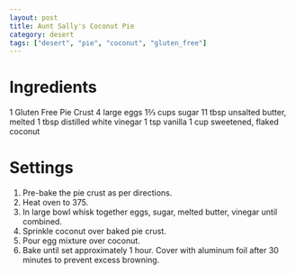 ```yaml
---
layout: post
title: Aunt Sally's Coconut Pie
category: desert
tags: ["desert", "pie", "coconut", "gluten_free"]
---
```

# Ingredients

1	Gluten Free Pie Crust
4	large eggs
1⅔	cups sugar
11	tbsp unsalted butter, melted
1	tbsp distilled white vinegar
1	tsp vanilla
1	cup sweetened, flaked coconut

# Settings

1.  Pre-bake the pie crust as per directions.
2.  Heat oven to 375.  
3.  In large bowl whisk together eggs, sugar, melted butter, vinegar until combined.
4.  Sprinkle coconut over baked pie crust.
5.  Pour egg mixture over coconut.
6.  Bake until set approximately 1 hour.  Cover with aluminum foil after 30 minutes to prevent excess browning.